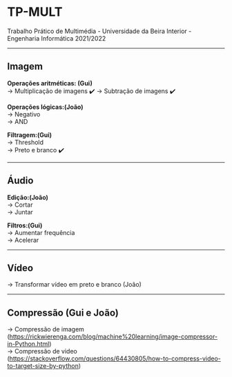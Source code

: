 # TP-MULT
Trabalho Prático de Multimédia - Universidade da Beira Interior - Engenharia Informática 2021/2022
***
## Imagem

**Operações aritméticas: (Gui)**   
-> Multiplicação de imagens :heavy_check_mark:
-> Subtração de imagens :heavy_check_mark:

**Operações lógicas:(João)**  
-> Negativo  
-> AND

**Filtragem:(Gui)**  
-> Threshold  
-> Preto e branco :heavy_check_mark:
***
## Áudio

**Edição:(João)**   
-> Cortar  
-> Juntar  

**Filtros:(Gui)**   
-> Aumentar frequência  
-> Acelerar 
***
## Vídeo 
-> Transformar vídeo em preto e branco (João)
***
## Compressão (Gui e João)
-> Compressão de imagem (https://rickwierenga.com/blog/machine%20learning/image-compressor-in-Python.html)    
-> Compressão de video (https://stackoverflow.com/questions/64430805/how-to-compress-video-to-target-size-by-python)    
  
